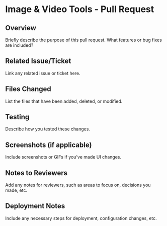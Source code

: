# Image & Video Tools - Pull Request

## Overview

Briefly describe the purpose of this pull request. What features or bug fixes are included?

## Related Issue/Ticket

Link any related issue or ticket here.

## Files Changed

List the files that have been added, deleted, or modified.

## Testing

Describe how you tested these changes.

## Screenshots (if applicable)

Include screenshots or GIFs if you've made UI changes.

## Notes to Reviewers

Add any notes for reviewers, such as areas to focus on, decisions you made, etc.

## Deployment Notes

Include any necessary steps for deployment, configuration changes, etc.

